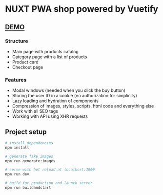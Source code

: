 # NUXT PWA shop powered by Vuetify

## [DEMO](https://nuxt-pwa-shop.herokuapp.com/)

### Structure

- Main page with products catalog
- Category page with a list of products
- Product card
- Checkout page

### Features

- Modal windows (needed when you click the buy button)
- Storing the user ID in a cookie (no authorization for simplicity)
- Lazy loading and hydration of components
- Compression of images, styles, scripts, html code and everything else
- Work with all SEO tags
- Working with API using XHR requests

## Project setup

```bash
# install dependencies
npm install

# generate fake images
npm run generate:images

# serve with hot reload at localhost:3000
npm run dev

# build for production and launch server
npm run buildandstart
```
